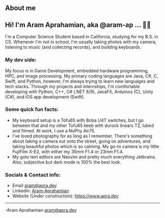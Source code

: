 ## About me

## Hi! I'm Aram Aprahamian, aka @aram-ap ... 🌌🌊 <br>
I'm a Computer Science Student based in California, studying for my B.S. in CS. Whenever I'm not in school, I'm usually taking photos with my camera, listening to music (and collecting records), and building keyboards. <br>

### My dev side:
My focus is in Game Development, embedded hardware programming, HPC, and image processing. My primary coding languages are Java, C#, C, Swift, and Python, however, I'm always trying to learn new languages and tech stacks.
Through my projects and internships, I'm comfortable developing with Python, C++, C# (.NET 8/9), JavaFX, Arduinos (C), Unity (C#), and iOS app development (Swift).

### Some quick fun facts:
- My keyboard setup is a Tofu65 with Boba U4T switches, but I go between that and my other Tofu65 keeb with durock linears T2, lubed and filmed. At work, I use a NuPhy Air75.
- I've loved photography for as long as I remember. There's something about taking a camera out onto the street, going on adventures, and taking beautiful photos which is so calming. My go-to camera is my little FujiFilm X-E3, with either my 35mm F1.4 or 23mm F1.4.
- My goto text editors are Neovim and pretty much everything Jetbrains. Also, subjective but dark mode is 100% the best look.

### Socials & Contact info:
- Email <aram@apra.dev>
- Linkedin: [Aram-Aprahamian](https://www.linkedin.com/in/aram-aprahamian/)
- Website (Under construction): <https://www.apra.dev>

---

-Aram Aprahamian
aram@apra.dev

